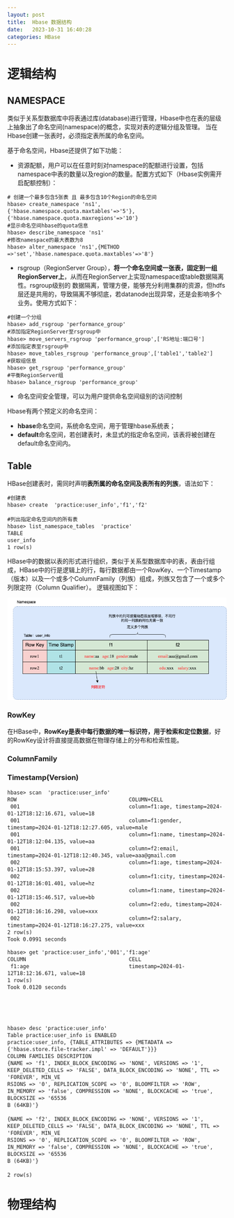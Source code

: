 ```yaml
---
layout: post 
title:  Hbase 数据结构
date:   2023-10-31 16:40:28 
categories: HBase
---
```


# 逻辑结构

## NAMESPACE

类似于关系型数据库中将表通过库(database)进行管理，Hbase中也在表的层级上抽象出了命名空间(namespace)的概念，实现对表的逻辑分组及管理。
当在Hbase创建一张表时，必须指定表所属的命名空间。

基于命名空间，Hbase还提供了如下功能：
* 资源配额，用户可以在任意时刻对namespace的配额进行设置，包括namespace中表的数量以及region的数量。配置方式如下（Hbase实例需开启配额控制）：

```shell
# 创建一个最多包含5张表 且 最多包含10个Region的命名空间
hbase> create_namespace 'ns1', {'hbase.namespace.quota.maxtables'=>'5'},{'hbase.namespace.quota.maxregions'=>'10'}
#显示命名空间hbase的quota信息
hbase> describe_namespace 'ns1'
#修改namespace的最大表数为8
hbase> alter_namespace 'ns1',{METHOD =>'set','hbase.namespace.quota.maxtables'=>'8'} 
```

* rsgroup（RegionServer Group），**将一个命名空间或一张表，固定到一组RegionServer上**，从而在RegionServer上实现namespace或table数据隔离性。rsgroup级别的
数据隔离，管理方便，能够充分利用集群的资源，但hdfs层还是共用的，导致隔离不够彻底，若datanode出现异常，还是会影响多个业务。使用方式如下：

```
#创建一个分组
hbase> add_rsgroup 'performance_group'
#添加指定RegionServer至rsgroup中
hbase> move_servers_rsgroup 'performance_group',['RS地址:端口号']
#添加指定表至rsgroup中
hbase> move_tables_rsgroup 'performance_group',['table1','table2']
#获取组信息
hbase> get_rsgroup 'performance_group'
#平衡RegionServer组
hbase> balance_rsgroup 'performance_group'
```

* 命名空间安全管理，可以为用户提供命名空间级别的访问控制

Hbase有两个预定义的命名空间：
* **hbase**命名空间，系统命名空间，用于管理hbase系统表；
* **default**命名空间，若创建表时，未显式的指定命名空间，该表将被创建在default命名空间内。

## Table

HBase创建表时，需同时声明**表所属的命名空间及表所有的列族**，语法如下：

```shell
#创建表
hbase> create  'practice:user_info','f1','f2'

#列出指定命名空间内的所有表
hbase> list_namespace_tables  'practice'
TABLE
user_info
1 row(s)
```
HBase中的数据以表的形式进行组织，类似于关系型数据库中的表，表由行组成，HBase中的行是逻辑上的行，每行数据都由一个RowKey、一个Timestamp（版本）以及一个或多个ColumnFamily（列族）组成，列族又包含了一个或多个列限定符（Column Qualifier）。
逻辑视图如下：

![Hbase Table](https://raw.githubusercontent.com/GuanN1ng/diagrams/main/com.guann1n9.diagrams/hbase/hbase_table.png)



### RowKey

在HBase中，**RowKey是表中每行数据的唯一标识符，用于检索和定位数据**，好的RowKey设计将直接提高数据在物理存储上的分布和检索性能。


### ColumnFamily


### Timestamp(Version)




```
hbase> scan  'practice:user_info'
ROW                                    COLUMN+CELL
 001                                   column=f1:age, timestamp=2024-01-12T18:12:16.671, value=18
 001                                   column=f1:gender, timestamp=2024-01-12T18:12:27.605, value=male
 001                                   column=f1:name, timestamp=2024-01-12T18:12:04.135, value=aa
 001                                   column=f2:email, timestamp=2024-01-12T18:12:40.345, value=aaa@gmail.com
 002                                   column=f1:age, timestamp=2024-01-12T18:15:53.397, value=28
 002                                   column=f1:city, timestamp=2024-01-12T18:16:01.401, value=hz
 002                                   column=f1:name, timestamp=2024-01-12T18:15:46.517, value=bb
 002                                   column=f2:edu, timestamp=2024-01-12T18:16:16.298, value=xxx
 002                                   column=f2:salary, timestamp=2024-01-12T18:16:27.275, value=xxx
2 row(s)
Took 0.0991 seconds
```



```
hbase> get 'practice:user_info','001','f1:age'
COLUMN                                 CELL
 f1:age                                timestamp=2024-01-12T18:12:16.671, value=18
1 row(s)
Took 0.0120 seconds
```



```




hbase> desc 'practice:user_info'
Table practice:user_info is ENABLED
practice:user_info, {TABLE_ATTRIBUTES => {METADATA => {'hbase.store.file-tracker.impl' => 'DEFAULT'}}}
COLUMN FAMILIES DESCRIPTION
{NAME => 'f1', INDEX_BLOCK_ENCODING => 'NONE', VERSIONS => '1', KEEP_DELETED_CELLS => 'FALSE', DATA_BLOCK_ENCODING => 'NONE', TTL => 'FOREVER', MIN_VE
RSIONS => '0', REPLICATION_SCOPE => '0', BLOOMFILTER => 'ROW', IN_MEMORY => 'false', COMPRESSION => 'NONE', BLOCKCACHE => 'true', BLOCKSIZE => '65536
B (64KB)'}

{NAME => 'f2', INDEX_BLOCK_ENCODING => 'NONE', VERSIONS => '1', KEEP_DELETED_CELLS => 'FALSE', DATA_BLOCK_ENCODING => 'NONE', TTL => 'FOREVER', MIN_VE
RSIONS => '0', REPLICATION_SCOPE => '0', BLOOMFILTER => 'ROW', IN_MEMORY => 'false', COMPRESSION => 'NONE', BLOCKCACHE => 'true', BLOCKSIZE => '65536
B (64KB)'}

2 row(s)
```


# 物理结构